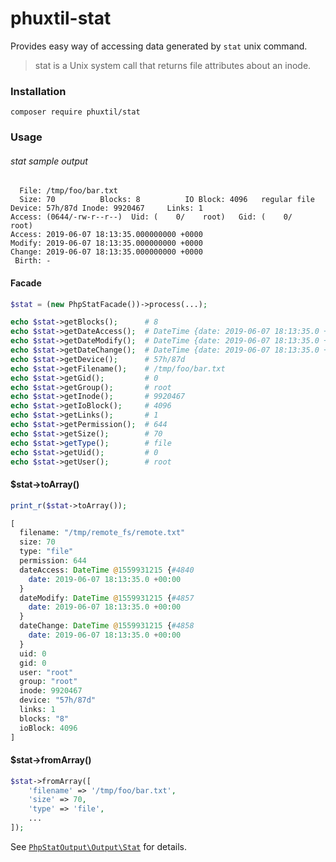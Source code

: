 # phuxtil-stat

Provides easy way of accessing data generated by `stat` unix command.

> stat is a Unix system call that returns file attributes about an inode.

### Installation

```
composer require phuxtil/stat
```

### Usage

###### stat sample output
```
  File: /tmp/foo/bar.txt
  Size: 70        	Blocks: 8          IO Block: 4096   regular file
Device: 57h/87d	Inode: 9920467     Links: 1
Access: (0644/-rw-r--r--)  Uid: (    0/    root)   Gid: (    0/    root)
Access: 2019-06-07 18:13:35.000000000 +0000
Modify: 2019-06-07 18:13:35.000000000 +0000
Change: 2019-06-07 18:13:35.000000000 +0000
 Birth: -
``` 


#### Facade
```php
$stat = (new PhpStatFacade())->process(...);

echo $stat->getBlocks();      # 8
echo $stat->getDateAccess();  # DateTime {date: 2019-06-07 18:13:35.0 +00:00}
echo $stat->getDateModify();  # DateTime {date: 2019-06-07 18:13:35.0 +00:00}
echo $stat->getDateChange();  # DateTime {date: 2019-06-07 18:13:35.0 +00:00}
echo $stat->getDevice();      # 57h/87d
echo $stat->getFilename();    # /tmp/foo/bar.txt
echo $stat->getGid();         # 0
echo $stat->getGroup();       # root
echo $stat->getInode();       # 9920467
echo $stat->getIoBlock();     # 4096
echo $stat->getLinks();       # 1
echo $stat->getPermission();  # 644
echo $stat->getSize();        # 70
echo $stat->getType();        # file
echo $stat->getUid();         # 0
echo $stat->getUser();        # root
```

#### $stat->toArray()
```php
print_r($stat->toArray());
```

```php
[
  filename: "/tmp/remote_fs/remote.txt"
  size: 70
  type: "file"
  permission: 644
  dateAccess: DateTime @1559931215 {#4840
    date: 2019-06-07 18:13:35.0 +00:00
  }
  dateModify: DateTime @1559931215 {#4857
    date: 2019-06-07 18:13:35.0 +00:00
  }
  dateChange: DateTime @1559931215 {#4858
    date: 2019-06-07 18:13:35.0 +00:00
  }
  uid: 0
  gid: 0
  user: "root"
  group: "root"
  inode: 9920467
  device: "57h/87d"
  links: 1
  blocks: "8"
  ioBlock: 4096
]
```


#### $stat->fromArray()
```php
$stat->fromArray([
    'filename' => '/tmp/foo/bar.txt',
    'size' => 70,
    'type' => 'file',
    ...
]);
```


See [`PhpStatOutput\Output\Stat`](https://github.com/oliwierptak/php-stat-output/blob/master/src/Output/Stat.php) for details.
